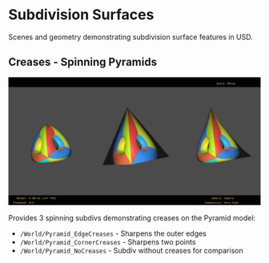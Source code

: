 # Subdivision Surfaces

Scenes and geometry demonstrating subdivision surface features in USD.

## Creases - Spinning Pyramids

![Creases_SpinningPyramids_Storm](media/Creases_SpinningPyramids_Storm.jpg)

Provides 3 spinning subdivs demonstrating creases on the Pyramid model:
* `/World/Pyramid_EdgeCreases` - Sharpens the outer edges
* `/World/Pyramid_CornerCreases` - Sharpens two points
* `/World/Pyramid_NoCreases` - Subdiv without creases for comparison

